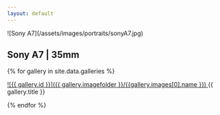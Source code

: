 ```yaml
---
layout: default
---
```


<div class="portrait" markdown="1" >
  ![Sony A7](/assets/images/portraits/sonyA7.jpg)
  <h2> Sony A7 | 35mm  </h2>
</div>

<div class="album-container">

{% for gallery in site.data.galleries %}

  <div class="album" markdown="1" >
  <a href="albums/{{ gallery.id }}.html">
  ![{{ gallery.id }}]({{ gallery.imagefolder }}/{{gallery.images[0].name }})
  </a>
    {{ gallery.title }}
  </div>

{% endfor %}

</div>
